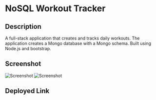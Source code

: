 # NoSQL Workout Tracker

## Description
A full-stack application that creates and tracks daily workouts. The application creates a Mongo database with a Mongo schema. Built using Node.js and bootstrap.

## Screenshot
![Screenshot](screencapture-localhost-3000-2021-11-28-14_54_31.png)
![Screenshot](screencapture-localhost-3000-stats-2021-11-28-15_05_34.png)
## Deployed Link
